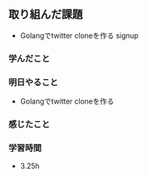 ## 取り組んだ課題
- Golangでtwitter cloneを作る  signup

### 学んだこと


### 明日やること
- Golangでtwitter cloneを作る


### 感じたこと


### 学習時間
- 3.25h